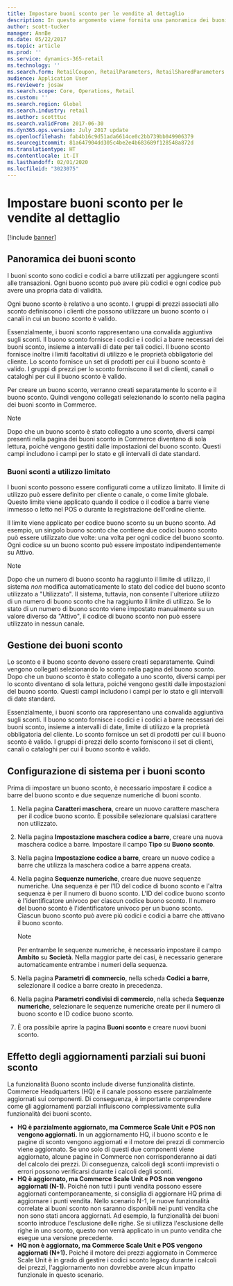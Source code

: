 ```yaml
---
title: Impostare buoni sconto per le vendite al dettaglio
description: In questo argomento viene fornita una panoramica dei buoni sconto per articoli al dettaglio e illustra come configurarli.
author: scott-tucker
manager: AnnBe
ms.date: 05/22/2017
ms.topic: article
ms.prod: ''
ms.service: dynamics-365-retail
ms.technology: ''
ms.search.form: RetailCoupon, RetailParameters, RetailSharedParameters
audience: Application User
ms.reviewer: josaw
ms.search.scope: Core, Operations, Retail
ms.custom: ''
ms.search.region: Global
ms.search.industry: retail
ms.author: scotttuc
ms.search.validFrom: 2017-06-30
ms.dyn365.ops.version: July 2017 update
ms.openlocfilehash: fab4b16c9d51ada6614ce0c2bb739bb049906379
ms.sourcegitcommit: 81a647904dd305c4be2e4b683689f128548a872d
ms.translationtype: HT
ms.contentlocale: it-IT
ms.lasthandoff: 02/01/2020
ms.locfileid: "3023075"
---
```

# <a name="set-up-coupons-for-retail-sales"></a>Impostare buoni sconto per le vendite al dettaglio

[!include [banner](includes/banner.md)]

## <a name="overview-of-coupons"></a>Panoramica dei buoni sconto

I buoni sconto sono codici e codici a barre utilizzati per aggiungere sconti alle transazioni. Ogni buono sconto può avere più codici e ogni codice può avere una propria data di validità.

Ogni buono sconto è relativo a uno sconto. I gruppi di prezzi associati allo sconto definiscono i clienti che possono utilizzare un buono sconto o i canali in cui un buono sconto è valido.

Essenzialmente, i buoni sconto rappresentano una convalida aggiuntiva sugli sconti. Il buono sconto fornisce i codici e i codici a barre necessari dei buoni sconto, insieme a intervalli di date per tali codici. Il buono sconto fornisce inoltre i limiti facoltativi di utilizzo e le proprietà obbligatorie del cliente. Lo sconto fornisce un set di prodotti per cui il buono sconto è valido. I gruppi di prezzi per lo sconto forniscono il set di clienti, canali o cataloghi per cui il buono sconto è valido.

Per creare un buono sconto, verranno creati separatamente lo sconto e il buono sconto. Quindi vengono collegati selezionando lo sconto nella pagina dei buoni sconto in Commerce.

> [!NOTE]
> Dopo che un buono sconto è stato collegato a uno sconto, diversi campi presenti nella pagina dei buoni sconto in Commerce diventano di sola lettura, poiché vengono gestiti dalle impostazioni del buono sconto. Questi campi includono i campi per lo stato e gli intervalli di date standard.

### <a name="limited-use-coupons"></a>Buoni sconti a utilizzo limitato

I buoni sconto possono essere configurati come a utilizzo limitato. Il limite di utilizzo può essere definito per cliente o canale, o come limite globale. Questo limite viene applicato quando il codice o il codice a barre viene immesso o letto nel POS o durante la registrazione dell'ordine cliente.

Il limite viene applicato per codice buono sconto su un buono sconto. Ad esempio, un singolo buono sconto che contiene due codici buono sconto può essere utilizzato due volte: una volta per ogni codice del buono sconto. Ogni codice su un buono sconto può essere impostato indipendentemente su Attivo.

> [!NOTE]
> Dopo che un numero di buono sconto ha raggiunto il limite di utilizzo, il sistema *non* modifica automaticamente lo stato del codice del buono sconto utilizzato a "Utilizzato". Il sistema, tuttavia, non consente l'ulteriore utilizzo di un numero di buono sconto che ha raggiunto il limite di utilizzo. Se lo stato di un numero di buono sconto viene impostato manualmente su un valore diverso da "Attivo", il codice di buono sconto non può essere utilizzato in nessun canale.

## <a name="managing-coupons"></a>Gestione dei buoni sconto

Lo sconto e il buono sconto devono essere creati separatamente. Quindi vengono collegati selezionando lo sconto nella pagina del buono sconto. Dopo che un buono sconto è stato collegato a uno sconto, diversi campi per lo sconto diventano di sola lettura, poiché vengono gestiti dalle impostazioni del buono sconto. Questi campi includono i campi per lo stato e gli intervalli di date standard.

Essenzialmente, i buoni sconto ora rappresentano una convalida aggiuntiva sugli sconti. Il buono sconto fornisce i codici e i codici a barre necessari dei buoni sconto, insieme a intervalli di date, limite di utilizzo e la proprietà obbligatoria del cliente. Lo sconto fornisce un set di prodotti per cui il buono sconto è valido. I gruppi di prezzi dello sconto forniscono il set di clienti, canali o cataloghi per cui il buono sconto è valido.

## <a name="system-setup-for-coupons"></a>Configurazione di sistema per i buoni sconto

Prima di impostare un buono sconto, è necessario impostare il codice a barre del buono sconto e due sequenze numeriche di buoni sconto.

1. Nella pagina **Caratteri maschera**, creare un nuovo carattere maschera per il codice buono sconto. È possibile selezionare qualsiasi carattere non utilizzato.
2. Nella pagina **Impostazione maschera codice a barre**, creare una nuova maschera codice a barre. Impostare il campo **Tipo** su **Buono sconto**.
3. Nella pagina **Impostazione codice a barre**, creare un nuovo codice a barre che utilizza la maschera codice a barre appena creata.
4. Nella pagina **Sequenze numeriche**, creare due nuove sequenze numeriche. Una sequenza è per l'ID del codice di buono sconto e l'altra sequenza è per il numero di buono sconto. L'ID del codice buono sconto è l'identificatore univoco per ciascun codice buono sconto. Il numero del buono sconto è l'identificatore univoco per un buono sconto. Ciascun buono sconto può avere più codici e codici a barre che attivano il buono sconto.

    > [!NOTE]
    > Per entrambe le sequenze numeriche, è necessario impostare il campo **Ambito** su **Società**. Nella maggior parte dei casi, è necessario generare automaticamente entrambe i numeri della sequenza.

5. Nella pagina **Parametri di commercio**, nella scheda **Codici a barre**, selezionare il codice a barre creato in precedenza.
6. Nella pagina **Parametri condivisi di commercio**, nella scheda **Sequenze numeriche**, selezionare le sequenze numeriche create per il numero di buono sconto e ID codice buono sconto.
7. È ora possibile aprire la pagina **Buoni sconto** e creare nuovi buoni sconto.

## <a name="the-effect-of-partial-updates-on-coupons"></a>Effetto degli aggiornamenti parziali sui buoni sconto

La funzionalità Buono sconto include diverse funzionalità distinte. Commerce Headquarters (HQ) e il canale possono essere parzialmente aggiornati sui componenti. Di conseguenza, è importante comprendere come gli aggiornamenti parziali influiscono complessivamente sulla funzionalità dei buoni sconto.

- **HQ è parzialmente aggiornato, ma Commerce Scale Unit e POS non vengono aggiornati.** In un aggiornamento HQ, il buono sconto e le pagine di sconto vengono aggiornati e il motore dei prezzi di commercio viene aggiornato. Se uno solo di questi due componenti viene aggiornato, alcune pagine in Commerce non corrisponderanno ai dati del calcolo dei prezzi. Di conseguenza, calcoli degli sconti imprevisti o errori possono verificarsi durante i calcoli degli sconti.
- **HQ è aggiornato, ma Commerce Scale Unit e POS non vengono aggiornati (N-1).** Poiché non tutti i punti vendita possono essere aggiornati contemporaneamente, si consiglia di aggiornare HQ prima di aggiornare i punti vendita. Nello scenario N-1, le nuove funzionalità correlate ai buoni sconto non saranno disponibili nei punti vendita che non sono stati ancora aggiornati. Ad esempio, la funzionalità dei buoni sconto introduce l'esclusione delle righe. Se si utilizza l'esclusione delle righe in uno sconto, questo non verrà applicato in un punto vendita che esegue una versione precedente.
- **HQ non è aggiornato, ma Commerce Scale Unit e POS vengono aggiornati (N+1).** Poiché il motore dei prezzi aggiornato in Commerce Scale Unit è in grado di gestire i codici sconto legacy durante i calcoli dei prezzi, l'aggiornamento non dovrebbe avere alcun impatto funzionale in questo scenario.

